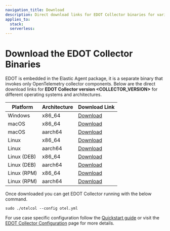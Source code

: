 ```yaml
---
navigation_title: Download
description: Direct download links for EDOT Collector binaries for various operating systems and architectures.
applies_to:
  stack:
  serverless:
---
```


# Download the EDOT Collector Binaries

EDOT is embedded in the Elastic Agent package, it is a separate binary that invokes only OpenTelemetry collector components.
Below are the direct download links for **EDOT Collector version <COLLECTOR_VERSION>** for different operating systems and architectures.

| Platform      | Architecture | Download Link |
|--------------|--------------|---------------|
| Windows      | x86_64       | [Download](https://artifacts.elastic.co/downloads/beats/elastic-agent/elastic-agent-<COLLECTOR_VERSION>-windows-x86_64.zip) |
| macOS        | x86_64       | [Download](https://artifacts.elastic.co/downloads/beats/elastic-agent/elastic-agent-<COLLECTOR_VERSION>-darwin-x86_64.tar.gz) |
| macOS        | aarch64      | [Download](https://artifacts.elastic.co/downloads/beats/elastic-agent/elastic-agent-<COLLECTOR_VERSION>-darwin-aarch64.tar.gz) |
| Linux        | x86_64       | [Download](https://artifacts.elastic.co/downloads/beats/elastic-agent/elastic-agent-<COLLECTOR_VERSION>-linux-x86_64.tar.gz) |
| Linux        | aarch64      | [Download](https://artifacts.elastic.co/downloads/beats/elastic-agent/elastic-agent-<COLLECTOR_VERSION>-linux-arm64.tar.gz) |
| Linux (DEB)  | x86_64       | [Download](https://artifacts.elastic.co/downloads/beats/elastic-agent/elastic-agent-<COLLECTOR_VERSION>-amd64.deb) |
| Linux (DEB)  | aarch64      | [Download](https://artifacts.elastic.co/downloads/beats/elastic-agent/elastic-agent-<COLLECTOR_VERSION>-arm64.deb) |
| Linux (RPM)  | x86_64       | [Download](https://artifacts.elastic.co/downloads/beats/elastic-agent/elastic-agent-<COLLECTOR_VERSION>-x86_64.rpm) |
| Linux (RPM)  | aarch64      | [Download](https://artifacts.elastic.co/downloads/beats/elastic-agent/elastic-agent-<COLLECTOR_VERSION>-aarch64.rpm) |

Once downloaded you can get EDOT Collector running with the below command.
```
sudo ./otelcol --config otel.yml
```

For use case specific configuration follow the [Quickstart guide](../quickstart) or visit the [EDOT Collector Configuration](./config/index.md) page for more details.
